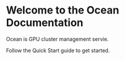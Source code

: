 # Welcome to the Ocean Documentation

Ocean is GPU cluster management servie.

Follow the Quick Start guide to get started.